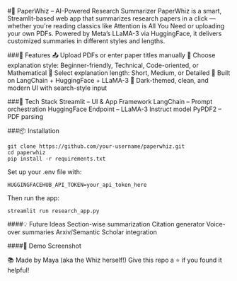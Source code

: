 #🧠 PaperWhiz – AI-Powered Research Summarizer
PaperWhiz is a smart, Streamlit-based web app that summarizes research papers in a click — whether you're reading classics like Attention is All You Need or uploading your own PDFs. Powered by Meta’s LLaMA-3 via HuggingFace, it delivers customized summaries in different styles and lengths.

###🚀 Features
📤 Upload PDFs or enter paper titles manually
🎨 Choose explanation style: Beginner-friendly, Technical, Code-oriented, or Mathematical
📏 Select explanation length: Short, Medium, or Detailed
🧠 Built on LangChain + HuggingFace + LLaMA-3
🌚 Dark-themed, clean, and modern UI with search-style input

###🔧 Tech Stack
Streamlit – UI & App Framework
LangChain – Prompt orchestration
HuggingFace Endpoint – LLaMA-3 Instruct model
PyPDF2 – PDF parsing

###📦 Installation
```
git clone https://github.com/your-username/paperwhiz.git
cd paperwhiz
pip install -r requirements.txt
```

Set up your .env file with:
```
HUGGINGFACEHUB_API_TOKEN=your_api_token_here
```

Then run the app:
```
streamlit run research_app.py
```

####💡 Future Ideas
Section-wise summarization
Citation generator
Voice-over summaries
Arxiv/Semantic Scholar integration

####🤖 Demo Screenshot


📚 Made by Maya (aka the Whiz herself!)
Give this repo a ⭐ if you found it helpful!
